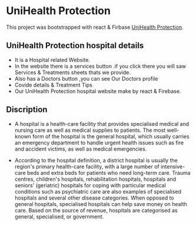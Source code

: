 # UniHealth Protection

This project was bootstrapped with react & Firbase [UniHealth Protection](https://unihealth-protection.web.app).

## UniHealth Protection hospital details
* It is a Hospital related Website.
* In the website there is a services button .if you click there you will saw Services & Treatments sheets thats we provide.
* Also has a Doctors button ,you can see Our Doctors profile
* Covide details & Treatment Tips
* Our UniHealth Protection hospital website make by react & Firebase.

## Discription
* A hospital is a health-care facility that provides specialised medical and nursing care as well as medical supplies to patients. The most well-known form of the hospital is the general hospital, which usually carries an emergency department to handle urgent health issues such as fire and accident victims, as well as medical emergencies.

* According to the hospital definition, a district hospital is usually the region's primary health-care facility, with a large number of intensive-care beds and extra beds for patients who need long-term care. Trauma centres, children's hospitals, rehabilitation hospitals, hospitals and seniors' (geriatric) hospitals for coping with particular medical conditions such as psychiatric care are also examples of specialised hospitals and several other disease categories. When opposed to general hospitals, specialised hospitals can help save money on health care. Based on the source of revenue, hospitals are categorised as general, specialised, or government.



